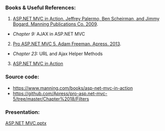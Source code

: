 ### Books & Useful References: 
1. [ASP.NET MVC in Action. Jeffrey Palermo, Ben Scheirman, and Jimmy Bogard. Manning Publications Co. 2009](https://www.manning.com/books/asp-net-mvc-in-action). 
 - *Chapter 9:* AJAX in ASP.NET MVC 
2. [Pro ASP.NET MVC 5. Adam Freeman. Apress. 2013](http://www.apress.com/us/book/9781430265290). 
 - *Chapter 23:* URL and Ajax Helper Methods 
3. [ASP.NET MVC in Action](https://livebook.manning.com/#!/book/asp-net-mvc-in-action/)

### Source code: 
- https://www.manning.com/books/asp-net-mvc-in-action
- https://github.com/Apress/pro-asp.net-mvc-5/tree/master/Chapter%2018/Filters

### Presentation: 
[ASP.NET MVC.pptx](https://github.com/EPM-RD-NETLAB/ASP.NET.MVC/tree/master/Presentations)
